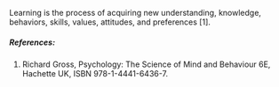 Learning is the process of acquiring new understanding, knowledge, behaviors, skills, values, attitudes, and preferences [1].





##### References:

1. Richard Gross, Psychology: The Science of Mind and Behaviour 6E, Hachette UK, ISBN 978-1-4441-6436-7.



